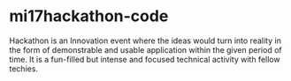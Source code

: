 # mi17hackathon-code
Hackathon is an Innovation event where the ideas w​ould turn into reality in the form of demonstrable and usable application within the given period of time. It is a fun-filled but intense and focused technical activity with fellow techies.

